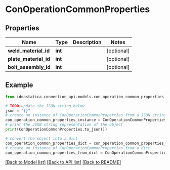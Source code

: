 # ConOperationCommonProperties


## Properties

Name | Type | Description | Notes
------------ | ------------- | ------------- | -------------
**weld_material_id** | **int** |  | [optional] 
**plate_material_id** | **int** |  | [optional] 
**bolt_assembly_id** | **int** |  | [optional] 

## Example

```python
from ideastatica_connection_api.models.con_operation_common_properties import ConOperationCommonProperties

# TODO update the JSON string below
json = "{}"
# create an instance of ConOperationCommonProperties from a JSON string
con_operation_common_properties_instance = ConOperationCommonProperties.from_json(json)
# print the JSON string representation of the object
print(ConOperationCommonProperties.to_json())

# convert the object into a dict
con_operation_common_properties_dict = con_operation_common_properties_instance.to_dict()
# create an instance of ConOperationCommonProperties from a dict
con_operation_common_properties_from_dict = ConOperationCommonProperties.from_dict(con_operation_common_properties_dict)
```
[[Back to Model list]](../README.md#documentation-for-models) [[Back to API list]](../README.md#documentation-for-api-endpoints) [[Back to README]](../README.md)


